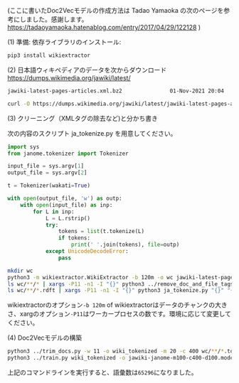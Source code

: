 (ここに書いたDoc2Vecモデルの作成方法は Tadao Yamaoka の次のページを参考にしました。感謝します。 https://tadaoyamaoka.hatenablog.com/entry/2017/04/29/122128 )

(1) 準備: 依存ライブラリのインストール:

```sh
pip3 install wikiextractor
```

(2) 日本語ウィキペディアのデータを次からダウンロード https://dumps.wikimedia.org/jawiki/latest/

```sh
jawiki-latest-pages-articles.xml.bz2               01-Nov-2021 20:04          3501295120
```

```sh
curl -O https://dumps.wikimedia.org/jawiki/latest/jawiki-latest-pages-articles.xml.bz2
```

(3) クリーニング（XMLタグの除去など)と分かち書き

次の内容のスクリプト ja_tokenize.py を用意してください。

```python
import sys
from janome.tokenizer import Tokenizer

input_file = sys.argv[1]
output_file = sys.argv[2]

t = Tokenizer(wakati=True)

with open(output_file, 'w') as outp:
    with open(input_file) as inp:
        for L in inp:
            L = L.rstrip()
            try:
                tokens = list(t.tokenize(L)
                if tokens:
                    print(' '.join(tokens), file=outp)
            except UnicodeDecodeError:
                pass
```

```sh
mkdir wc
python3 -m wikiextractor.WikiExtractor -b 120m -o wc jawiki-latest-pages-articles.xml.bz2
ls wc/**/* | xargs -P11 -n1 -I "{}" python3 ../remove_doc_and_file_tags.py "{}" "{}".rdft
ls wc/**/*.rdft | xargs -P11 -n1 -I "{}" python3 ja_tokenize.py "{}" "{}".tokenized
```

wikiextractorのオプション`-b 120m` of wikiextractorはデータのチャンクの大きさ、xargのオプション`-P11`はワーカープロセスの数です。環境に応じて変更してください。

(4) Doc2Vecモデルの構築

```sh
python3 ../trim_docs.py -w 11 -o wiki_tokenized -m 20 -c 400 wc/**/*.tokenized
python3 ../train.py wiki_tokenized -o jawiki-janome-m100-c400-d100.model -m 100 -e tmp.model
```

上記のコマンドラインを実行すると、語彙数は`65296`になりました。
